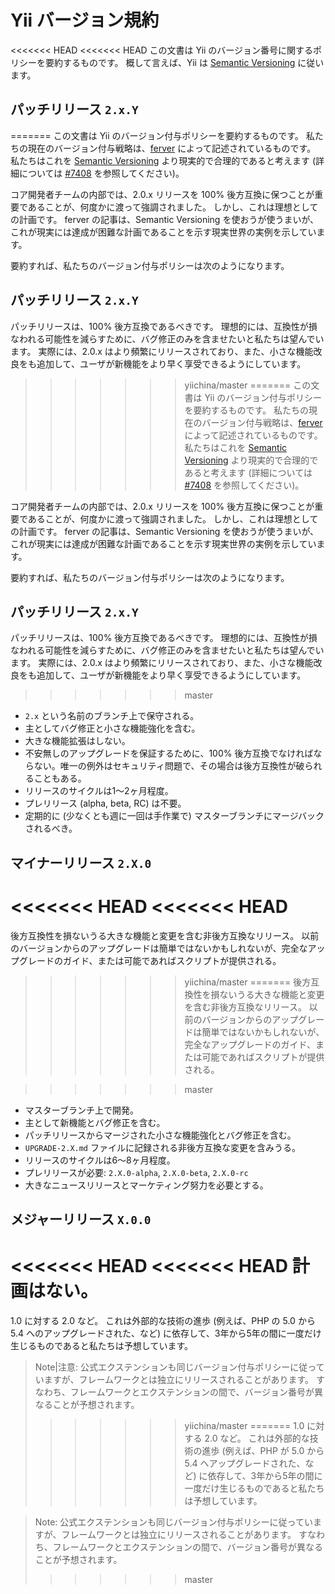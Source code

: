 Yii バージョン規約
==================

<<<<<<< HEAD
<<<<<<< HEAD
この文書は Yii のバージョン番号に関するポリシーを要約するものです。
概して言えば、Yii は [Semantic Versioning](http://semver.org/) に従います。

## パッチリリース `2.x.Y`

=======
この文書は Yii のバージョン付与ポリシーを要約するものです。
私たちの現在のバージョン付与戦略は、[ferver](https://github.com/jonathanong/ferver) によって記述されているものです。
私たちはこれを [Semantic Versioning](http://semver.org/) より現実的で合理的であると考えます
(詳細については [#7408](https://github.com/yiisoft/yii2/issues/7408) を参照してください)。

コア開発者チームの内部では、2.0.x リリースを 100% 後方互換に保つことが重要であることが、何度かに渡って強調されました。
しかし、これは理想としての計画です。
ferver の記事は、Semantic Versioning を使おうが使うまいが、これが現実には達成が困難な計画であることを示す現実世界の実例を示しています。

要約すれば、私たちのバージョン付与ポリシーは次のようになります。


## パッチリリース `2.x.Y`

パッチリリースは、100% 後方互換であるべきです。
理想的には、互換性が損なわれる可能性を減らすために、バグ修正のみを含ませたいと私たちは望んでいます。
実際には、2.0.x はより頻繁にリリースされており、また、小さな機能改良をも追加して、ユーザが新機能をより早く享受できるようにしています。
>>>>>>> yiichina/master
=======
この文書は Yii のバージョン付与ポリシーを要約するものです。
私たちの現在のバージョン付与戦略は、[ferver](https://github.com/jonathanong/ferver) によって記述されているものです。
私たちはこれを [Semantic Versioning](http://semver.org/) より現実的で合理的であると考えます
(詳細については [#7408](https://github.com/yiisoft/yii2/issues/7408) を参照してください)。

コア開発者チームの内部では、2.0.x リリースを 100% 後方互換に保つことが重要であることが、何度かに渡って強調されました。
しかし、これは理想としての計画です。
ferver の記事は、Semantic Versioning を使おうが使うまいが、これが現実には達成が困難な計画であることを示す現実世界の実例を示しています。

要約すれば、私たちのバージョン付与ポリシーは次のようになります。


## パッチリリース `2.x.Y`

パッチリリースは、100% 後方互換であるべきです。
理想的には、互換性が損なわれる可能性を減らすために、バグ修正のみを含ませたいと私たちは望んでいます。
実際には、2.0.x はより頻繁にリリースされており、また、小さな機能改良をも追加して、ユーザが新機能をより早く享受できるようにしています。
>>>>>>> master
* `2.x` という名前のブランチ上で保守される。
* 主としてバグ修正と小さな機能強化を含む。
* 大きな機能拡張はしない。
* 不安無しのアップグレードを保証するために、100% 後方互換でなければならない。唯一の例外はセキュリティ問題で、その場合は後方互換性が破られることもある。
* リリースのサイクルは1～2ヶ月程度。
* プレリリース (alpha, beta, RC) は不要。
* 定期的に (少なくとも週に一回は手作業で) マスターブランチにマージバックされるべき。


## マイナーリリース `2.X.0`

<<<<<<< HEAD
<<<<<<< HEAD
=======
後方互換性を損ないうる大きな機能と変更を含む非後方互換なリリース。
以前のバージョンからのアップグレードは簡単ではないかもしれないが、完全なアップグレードのガイド、または可能であればスクリプトが提供される。

>>>>>>> yiichina/master
=======
後方互換性を損ないうる大きな機能と変更を含む非後方互換なリリース。
以前のバージョンからのアップグレードは簡単ではないかもしれないが、完全なアップグレードのガイド、または可能であればスクリプトが提供される。

>>>>>>> master
* マスターブランチ上で開発。
* 主として新機能とバグ修正を含む。
* パッチリリースからマージされた小さな機能強化とバグ修正を含む。
* `UPGRADE-2.X.md` ファイルに記録される非後方互換な変更を含みうる。
* リリースのサイクルは6～8ヶ月程度。
* プレリリースが必要: `2.X.0-alpha`, `2.X.0-beta`, `2.X.0-rc`
* 大きなニュースリリースとマーケティング努力を必要とする。


## メジャーリリース `X.0.0`

<<<<<<< HEAD
<<<<<<< HEAD
計画はない。
=======
1.0 に対する 2.0 など。
これは外部的な技術の進歩 (例えば、PHP の 5.0 から 5.4 へのアップグレードされた、など) に依存して、3年から5年の間に一度だけ生じるものであると私たちは予想しています。

> Note|注意: 公式エクステンションも同じバージョン付与ポリシーに従っていますが、フレームワークとは独立にリリースされることがあります。
  すなわち、フレームワークとエクステンションの間で、バージョン番号が異なることが予想されます。
>>>>>>> yiichina/master
=======
1.0 に対する 2.0 など。
これは外部的な技術の進歩 (例えば、PHP が 5.0 から 5.4 へアップグレードされた、など) に依存して、3年から5年の間に一度だけ生じるものであると私たちは予想しています。

> Note: 公式エクステンションも同じバージョン付与ポリシーに従っていますが、フレームワークとは独立にリリースされることがあります。
  すなわち、フレームワークとエクステンションの間で、バージョン番号が異なることが予想されます。
>>>>>>> master
